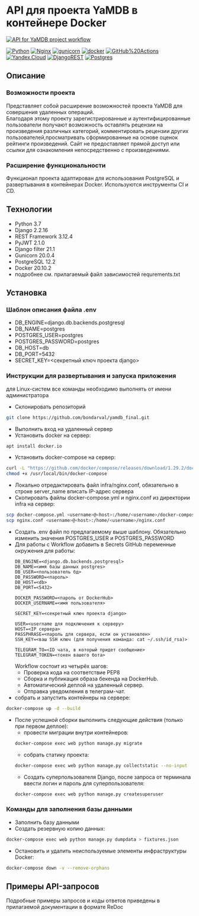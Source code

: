 # API для проекта YaMDB в контейнере Docker

[![API for YaMDB project workflow](https://github.com/bondarval/yamdb_final/actions/workflows/yamdb_workflow.yml/badge.svg?branch=main)](https://github.com/makhotin07/yamdb_final/actions/workflows/yamdb_workflow.yml)

[![Python](https://img.shields.io/badge/-Python-464646?style=flat-square&logo=Python)](https://www.python.org/)
[![Nginx](https://img.shields.io/badge/-NGINX-464646?style=flat-square&logo=NGINX)](https://nginx.org/ru/)
[![gunicorn](https://img.shields.io/badge/-gunicorn-464646?style=flat-square&logo=gunicorn)](https://gunicorn.org/)
[![docker](https://img.shields.io/badge/-Docker-464646?style=flat-square&logo=docker)](https://www.docker.com/)
[![GitHub%20Actions](https://img.shields.io/badge/-GitHub%20Actions-464646?style=flat-square&logo=GitHub%20actions)](https://github.com/features/actions)
[![Yandex.Cloud](https://img.shields.io/badge/-Yandex.Cloud-464646?style=flat-square&logo=Yandex.Cloud)](https://cloud.yandex.ru/)
[![DjangoREST](https://img.shields.io/badge/DJANGO-REST-ff1709?style=for-the-badge&logo=django&logoColor=white&color=ff1709&labelColor=gray)](https://www.django-rest-framework.org/)
[![Postgres](https://img.shields.io/badge/postgres-%23316192.svg?style=for-the-badge&logo=postgresql&logoColor=white)](https://www.postgresql.org/)

## Описание

### Возможности проекта

Представляет собой расширение возможностей проекта YaMDB для совершения удаленных операций.   
Благодаря этому проекту зарегистрированные и аутентифицированные пользователи получают
возможность оставлять рецензии на произведения различных категорий,
комментировать рецензии других пользователей,просматривать сформированные на основе оценок рейтинги произведений.
Сайт не предоставляет прямой доступ или ссылки для ознакомления непосредственно с произведениями.

### Расширение функциональности

Функционал проекта адаптирован для использования PostgreSQL и развертывания в контейнерах Docker. Используются
инструменты CI и CD.



## Технологии

- Python 3.7
- Django 2.2.16
- REST Framework 3.12.4
- PyJWT 2.1.0
- Django filter 21.1
- Gunicorn 20.0.4
- PostgreSQL 12.2
- Docker 20.10.2
- подробнее см. прилагаемый файл зависимостей requrements.txt

## Установка

### Шаблон описания файла .env

- DB_ENGINE=django.db.backends.postgresql
- DB_NAME=postgres
- POSTGRES_USER=postgres
- POSTGRES_PASSWORD=postgres
- DB_HOST=db
- DB_PORT=5432
- SECRET_KEY=<секретный ключ проекта django>

### Инструкции для развертывания и запуска приложения

для Linux-систем все команды необходимо выполнять от имени администратора

- Склонировать репозиторий

```bash
git clone https://github.com/bondarval/yamdb_final.git
```

- Выполнить вход на удаленный сервер
- Установить docker на сервер:

```bash
apt install docker.io 
```

- Установить docker-compose на сервер:

```bash
curl -L "https://github.com/docker/compose/releases/download/1.29.2/docker-compose-$(uname -s)-$(uname -m)" -o /usr/local/bin/docker-compose
chmod +x /usr/local/bin/docker-compose
```

- Локально отредактировать файл infra/nginx.conf, обязательно в строке server_name вписать IP-адрес сервера
- Скопировать файлы docker-compose.yml и nginx.conf из директории infra на сервер:

```bash
scp docker-compose.yml <username>@<host>:/home/<username>/docker-compose.yml
scp nginx.conf <username>@<host>:/home/<username>/nginx.conf
```

- Создать .env файл по предлагаемому выше шаблону. Обязательно изменить значения POSTGRES_USER и POSTGRES_PASSWORD
- Для работы с Workflow добавить в Secrets GitHub переменные окружения для работы:
    ```
    DB_ENGINE=<django.db.backends.postgresql>
    DB_NAME=<имя базы данных postgres>
    DB_USER=<пользователь бд>
    DB_PASSWORD=<пароль>
    DB_HOST=<db>
    DB_PORT=<5432>
    
    DOCKER_PASSWORD=<пароль от DockerHub>
    DOCKER_USERNAME=<имя пользователя>
    
    SECRET_KEY=<секретный ключ проекта django>

    USER=<username для подключения к серверу>
    HOST=<IP сервера>
    PASSPHRASE=<пароль для сервера, если он установлен>
    SSH_KEY=<ваш SSH ключ (для получения команда: cat ~/.ssh/id_rsa)>

    TELEGRAM_TO=<ID чата, в который придет сообщение>
    TELEGRAM_TOKEN=<токен вашего бота>
    ```
  Workflow состоит из четырёх шагов:
    - Проверка кода на соответствие PEP8
    - Сборка и публикация образа бекенда на DockerHub.
    - Автоматический деплой на удаленный сервер.
    - Отправка уведомления в телеграм-чат.
- собрать и запустить контейнеры на сервере:

```bash
docker-compose up -d --build
```

- После успешной сборки выполнить следующие действия (только при первом деплое):
    * провести миграции внутри контейнеров:
    ```bash
    docker-compose exec web python manage.py migrate
    ```
    * собрать статику проекта:
    ```bash
    docker-compose exec web python manage.py collectstatic --no-input
    ```  
    * Создать суперпользователя Django, после запроса от терминала ввести логин и пароль для суперпользователя:
    ```bash
    docker-compose exec web python manage.py createsuperuser
    ```

### Команды для заполнения базы данными

- Заполнить базу данными
- Создать резервную копию данных:

```bash
docker-compose exec web python manage.py dumpdata > fixtures.json
```

- Остановить и удалить неиспользуемые элементы инфраструктуры Docker:

```bash
docker-compose down -v --remove-orphans
```

## Примеры API-запросов

Подробные примеры запросов и коды ответов приведены в прилагаемой документации в формате ReDoc


